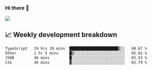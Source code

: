 ### Hi there 👋
<img align="center" src="https://github-readme-stats.vercel.app/api?username=Tumao727&show_icons=true&hide_title=true&theme=dracula" />


## 📈 Weekly development breakdown
<!--START_SECTION:waka-->

```txt
TypeScript   19 hrs 19 mins  ██████████████████████▒░░   88.67 %
Other        1 hr 5 mins     █▒░░░░░░░░░░░░░░░░░░░░░░░   05.01 %
JSON         46 mins         █░░░░░░░░░░░░░░░░░░░░░░░░   03.53 %
CSS          36 mins         ▓░░░░░░░░░░░░░░░░░░░░░░░░   02.79 %
```

<!--END_SECTION:waka-->